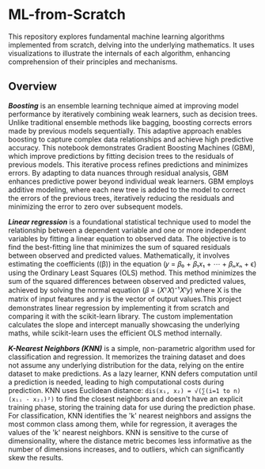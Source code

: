 # ML-from-Scratch

This repository explores fundamental machine learning algorithms implemented from scratch, delving into the underlying mathematics. It uses visualizations to illustrate the internals of each algorithm, enhancing comprehension of their principles and mechanisms.

## Overview
**_Boosting_** is an ensemble learning technique aimed at improving model performance by iteratively combining weak learners, such as decision trees. Unlike traditional ensemble methods like bagging, boosting corrects errors made by previous models sequentially. This adaptive approach enables boosting to capture complex data relationships and achieve high predictive accuracy. This notebook demonstrates Gradient Boosting Machines (GBM), which improve predictions by fitting decision trees to the residuals of previous models. This iterative process refines predictions and minimizes errors. By adapting to data nuances through residual analysis, GBM enhances predictive power beyond individual weak learners. GBM employs additive modeling, where each new tree is added to the model to correct the errors of the previous trees, iteratively reducing the residuals and minimizing the error to zero over subsequent models.

**_Linear regression_** is a foundational statistical technique used to model the relationship between a dependent variable and one or more independent variables by fitting a linear equation to observed data. The objective is to find the best-fitting line that minimizes the sum of squared residuals between observed and predicted values. Mathematically, it involves estimating the coefficients ((β)) in the equation (𝑦 = 𝛽₀ + 𝛽₁𝑥₁ + ⋯ + 𝛽ₙ𝑥ₙ + ϵ) using the Ordinary Least Squares (OLS) method. This method minimizes the sum of the squared differences between observed and predicted values, achieved by solving the normal equation (𝛽 = (𝑋ᵀ𝑋)⁻¹𝑋ᵀ𝑦) where 
X is the matrix of input features and 𝑦 is the vector of output values.This project demonstrates linear regression by implementing it from scratch and comparing it with the scikit-learn library. The custom implementation calculates the slope and intercept manually showcasing the underlying maths, while scikit-learn uses the efficient OLS method internally.

**_K-Nearest Neighbors (KNN)_** is a simple, non-parametric algorithm used for classification and regression. It memorizes the training dataset and does not assume any underlying distribution for the data, relying on the entire dataset to make predictions. As a lazy learner, KNN defers computation until a prediction is needed, leading to high computational costs during prediction. KNN uses Euclidean distance: `dis(x₁, x₂) = √(∑(i=1 to n) (x₁ᵢ - x₂ᵢ)²)` to find the closest neighbors and doesn't have an explicit training phase, storing the training data for use during the prediction phase. For classification, KNN identifies the 'k' nearest neighbors and assigns the most common class among them, while for regression, it averages the values of the 'k' nearest neighbors. KNN is sensitive to the curse of dimensionality, where the distance metric becomes less informative as the number of dimensions increases, and to outliers, which can significantly skew the results.


